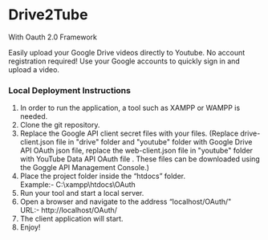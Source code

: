 # Drive2Tube <br/>

With Oauth 2.0 Framework

Easily upload your Google Drive videos directly to Youtube. No account registration required! Use your Google accounts to quickly sign in and upload a video.
<br/>

### Local Deployment Instructions <br/>

1. In order to run the application, a tool such as XAMPP or WAMPP is needed.<br/>
2. Clone the git repository.<br/>
3. Replace the Google API client secret files with your files. (Replace drive-client.json file in "drive" folder and "youtube" folder with Google Drive API OAuth json file, replace the web-client.json file in "youtube" folder with YouTube Data API OAuth file . These files can be downloaded using the Goggle API Management Console.)<br/>
4. Place the project folder inside the “htdocs” folder.<br/>
   Example:- C:\xampp\htdocs\OAuth
5. Run your tool and start a local server. <br/>
6. Open a browser and navigate to the address “localhost/OAuth/"<br/>
   URL:- http://localhost/OAuth/
7. The client application will start.<br/>
8. Enjoy!
